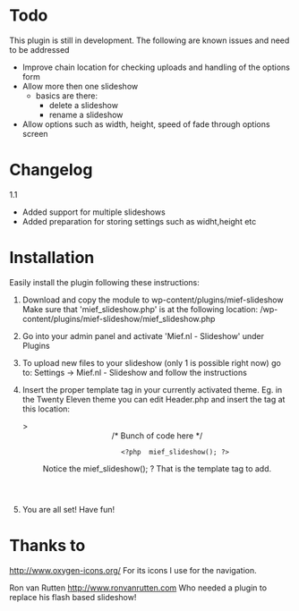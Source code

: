 # Todo #

This plugin is still in development. The following are known issues and need to be addressed

- Improve chain location for checking uploads and handling of the options form
- Allow more then one slideshow
    - basics are there:
        - delete a slideshow
        - rename a slideshow
- Allow options such as width, height, speed of fade through options screen

# Changelog #

1.1
* Added support for multiple slideshows
* Added preparation for storing settings such as widht,height etc


# Installation #

Easily install the plugin following these instructions:

1) Download and copy the module to wp-content/plugins/mief-slideshow
   Make sure that 'mief_slideshow.php' is at the following location:
        /wp-content/plugins/mief-slideshow/mief_slideshow.php

2) Go into your admin panel and activate 'Mief.nl - Slideshow' under Plugins

3) To upload new files to your slideshow (only 1 is possible right now) go to:
        Settings -> Mief.nl - Slideshow and follow the instructions

4) Insert the proper template tag in your currently activated theme.
   Eg. in the Twenty Eleven theme you can edit Header.php and insert the tag at this location:

    <body <?php body_class(); ?>>
    <div id="page" class="hfeed">
        <header id="branding" role="banner">
                <hgroup>
                    /* Bunch of code here */
                </hgroup>

                <?php  mief_slideshow(); ?>

    Notice the mief_slideshow(); ? That is the template tag to add.

5) You are all set! Have fun!

# Thanks to #

http://www.oxygen-icons.org/
For its icons I use for the navigation.

Ron van Rutten <http://www.ronvanrutten.com>
Who needed a plugin to replace his flash based slideshow!
